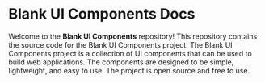 # Blank UI Components Docs

Welcome to the **Blank UI Components** repository! This repository contains the source code for the Blank UI Components project. The Blank UI Components project is a collection of UI components that can be used to build web applications. The components are designed to be simple, lightweight, and easy to use. The project is open source and free to use.
